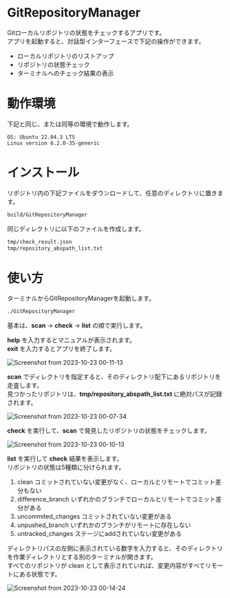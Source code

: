 # GitRepositoryManager
Gitローカルリポジトリの状態をチェックするアプリです。<br>
アプリを起動すると、対話型インターフェースで下記の操作ができます。
* ローカルリポジトリのリストアップ
* リポジトリの状態チェック
* ターミナルへのチェック結果の表示

# 動作環境

下記と同じ、または同等の環境で動作します。
```
OS: Ubuntu 22.04.3 LTS
Linux version 6.2.0-35-generic
```

# インストール
リポジトリ内の下記ファイルをダウンロードして、任意のディレクトリに置きます。
```bash
build/GitRepositoryManager
```
同じディレクトリに以下のファイルを作成します。
```bash
tmp/check_result.json
tmp/repository_abspath_list.txt
```

# 使い方
ターミナルからGitRepositoryManagerを起動します。
```bash
./GitRepositoryManager
```

基本は、**scan** -> **check** -> **list** の順で実行します。

**help** を入力するとマニュアルが表示されます。<br>
**exit** を入力するとアプリを終了します。

![Screenshot from 2023-10-23 00-11-13](https://github.com/haru864/GitRepositoryManager/assets/45516420/bcfab839-ba41-4e72-8503-1c12128c2a7c)

**scan** でディレクトリを指定すると、そのディレクトリ配下にあるリポジトリを走査します。<br>
見つかったリポジトリは、**tmp/repository_abspath_list.txt** に絶対パスが記録されます。

![Screenshot from 2023-10-23 00-07-34](https://github.com/haru864/GitRepositoryManager/assets/45516420/034eaa14-2c01-47f5-929f-e2d8b9bccd25)

**check** を実行して、**scan** で発見したリポジトリの状態をチェックします。

![Screenshot from 2023-10-23 00-10-13](https://github.com/haru864/GitRepositoryManager/assets/45516420/fe45f9a6-5873-4b71-aa76-8cd630c83bbd)

**list** を実行して **check** 結果を表示します。<br>
リポジトリの状態は5種類に分けられます。<br>
1. clean コミットされていない変更がなく、ローカルとリモートでコミット差分もない
2. difference_branch いずれかのブランチでローカルとリモートでコミット差分がある
3. uncommited_changes コミットされていない変更がある
4. unpushed_branch いずれかのブランチがリモートに存在しない
5. untracked_changes ステージにaddされていない変更がある

ディレクトリパスの左側に表示されている数字を入力すると、そのディレクトリを作業ディレクトリとする別のターミナルが開きます。<br>
すべてのリポジトリが clean として表示されていれば、変更内容がすべてリモートにある状態です。

![Screenshot from 2023-10-23 00-14-24](https://github.com/haru864/GitRepositoryManager/assets/45516420/afbf0a2d-d9dc-4cad-867d-cfc2c5d22c9a)
